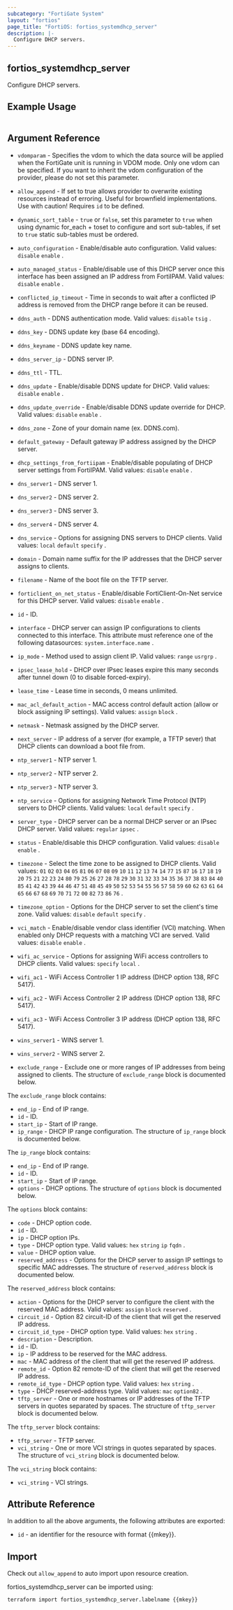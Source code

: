```yaml
---
subcategory: "FortiGate System"
layout: "fortios"
page_title: "FortiOS: fortios_systemdhcp_server"
description: |-
  Configure DHCP servers.
---
```


## fortios_systemdhcp_server
Configure DHCP servers.

## Example Usage

```hcl

```

## Argument Reference
* `vdomparam` - Specifies the vdom to which the data source will be applied when the FortiGate unit is running in VDOM mode. Only one vdom can be specified. If you want to inherit the vdom configuration of the provider, please do not set this parameter.
* `allow_append` - If set to true allows provider to overwrite existing resources instead of erroring. Useful for brownfield implementations. Use with caution! Requires `id` to be defined.
* `dynamic_sort_table` - `true` or `false`, set this parameter to `true` when using dynamic for_each + toset to configure and sort sub-tables, if set to `true` static sub-tables must be ordered.

* `auto_configuration` - Enable/disable auto configuration. Valid values: `disable` `enable` .
* `auto_managed_status` - Enable/disable use of this DHCP server once this interface has been assigned an IP address from FortiIPAM. Valid values: `disable` `enable` .
* `conflicted_ip_timeout` - Time in seconds to wait after a conflicted IP address is removed from the DHCP range before it can be reused.
* `ddns_auth` - DDNS authentication mode. Valid values: `disable` `tsig` .
* `ddns_key` - DDNS update key (base 64 encoding).
* `ddns_keyname` - DDNS update key name.
* `ddns_server_ip` - DDNS server IP.
* `ddns_ttl` - TTL.
* `ddns_update` - Enable/disable DDNS update for DHCP. Valid values: `disable` `enable` .
* `ddns_update_override` - Enable/disable DDNS update override for DHCP. Valid values: `disable` `enable` .
* `ddns_zone` - Zone of your domain name (ex. DDNS.com).
* `default_gateway` - Default gateway IP address assigned by the DHCP server.
* `dhcp_settings_from_fortiipam` - Enable/disable populating of DHCP server settings from FortiIPAM. Valid values: `disable` `enable` .
* `dns_server1` - DNS server 1.
* `dns_server2` - DNS server 2.
* `dns_server3` - DNS server 3.
* `dns_server4` - DNS server 4.
* `dns_service` - Options for assigning DNS servers to DHCP clients. Valid values: `local` `default` `specify` .
* `domain` - Domain name suffix for the IP addresses that the DHCP server assigns to clients.
* `filename` - Name of the boot file on the TFTP server.
* `forticlient_on_net_status` - Enable/disable FortiClient-On-Net service for this DHCP server. Valid values: `disable` `enable` .
* `id` - ID.
* `interface` - DHCP server can assign IP configurations to clients connected to this interface. This attribute must reference one of the following datasources: `system.interface.name` .
* `ip_mode` - Method used to assign client IP. Valid values: `range` `usrgrp` .
* `ipsec_lease_hold` - DHCP over IPsec leases expire this many seconds after tunnel down (0 to disable forced-expiry).
* `lease_time` - Lease time in seconds, 0 means unlimited.
* `mac_acl_default_action` - MAC access control default action (allow or block assigning IP settings). Valid values: `assign` `block` .
* `netmask` - Netmask assigned by the DHCP server.
* `next_server` - IP address of a server (for example, a TFTP sever) that DHCP clients can download a boot file from.
* `ntp_server1` - NTP server 1.
* `ntp_server2` - NTP server 2.
* `ntp_server3` - NTP server 3.
* `ntp_service` - Options for assigning Network Time Protocol (NTP) servers to DHCP clients. Valid values: `local` `default` `specify` .
* `server_type` - DHCP server can be a normal DHCP server or an IPsec DHCP server. Valid values: `regular` `ipsec` .
* `status` - Enable/disable this DHCP configuration. Valid values: `disable` `enable` .
* `timezone` - Select the time zone to be assigned to DHCP clients. Valid values: `01` `02` `03` `04` `05` `81` `06` `07` `08` `09` `10` `11` `12` `13` `74` `14` `77` `15` `87` `16` `17` `18` `19` `20` `75` `21` `22` `23` `24` `80` `79` `25` `26` `27` `28` `78` `29` `30` `31` `32` `33` `34` `35` `36` `37` `38` `83` `84` `40` `85` `41` `42` `43` `39` `44` `46` `47` `51` `48` `45` `49` `50` `52` `53` `54` `55` `56` `57` `58` `59` `60` `62` `63` `61` `64` `65` `66` `67` `68` `69` `70` `71` `72` `00` `82` `73` `86` `76` .
* `timezone_option` - Options for the DHCP server to set the client's time zone. Valid values: `disable` `default` `specify` .
* `vci_match` - Enable/disable vendor class identifier (VCI) matching. When enabled only DHCP requests with a matching VCI are served. Valid values: `disable` `enable` .
* `wifi_ac_service` - Options for assigning WiFi access controllers to DHCP clients. Valid values: `specify` `local` .
* `wifi_ac1` - WiFi Access Controller 1 IP address (DHCP option 138, RFC 5417).
* `wifi_ac2` - WiFi Access Controller 2 IP address (DHCP option 138, RFC 5417).
* `wifi_ac3` - WiFi Access Controller 3 IP address (DHCP option 138, RFC 5417).
* `wins_server1` - WINS server 1.
* `wins_server2` - WINS server 2.
* `exclude_range` - Exclude one or more ranges of IP addresses from being assigned to clients. The structure of `exclude_range` block is documented below.

The `exclude_range` block contains:

* `end_ip` - End of IP range.
* `id` - ID.
* `start_ip` - Start of IP range.
* `ip_range` - DHCP IP range configuration. The structure of `ip_range` block is documented below.

The `ip_range` block contains:

* `end_ip` - End of IP range.
* `id` - ID.
* `start_ip` - Start of IP range.
* `options` - DHCP options. The structure of `options` block is documented below.

The `options` block contains:

* `code` - DHCP option code.
* `id` - ID.
* `ip` - DHCP option IPs.
* `type` - DHCP option type. Valid values: `hex` `string` `ip` `fqdn` .
* `value` - DHCP option value.
* `reserved_address` - Options for the DHCP server to assign IP settings to specific MAC addresses. The structure of `reserved_address` block is documented below.

The `reserved_address` block contains:

* `action` - Options for the DHCP server to configure the client with the reserved MAC address. Valid values: `assign` `block` `reserved` .
* `circuit_id` - Option 82 circuit-ID of the client that will get the reserved IP address.
* `circuit_id_type` - DHCP option type. Valid values: `hex` `string` .
* `description` - Description.
* `id` - ID.
* `ip` - IP address to be reserved for the MAC address.
* `mac` - MAC address of the client that will get the reserved IP address.
* `remote_id` - Option 82 remote-ID of the client that will get the reserved IP address.
* `remote_id_type` - DHCP option type. Valid values: `hex` `string` .
* `type` - DHCP reserved-address type. Valid values: `mac` `option82` .
* `tftp_server` - One or more hostnames or IP addresses of the TFTP servers in quotes separated by spaces. The structure of `tftp_server` block is documented below.

The `tftp_server` block contains:

* `tftp_server` - TFTP server.
* `vci_string` - One or more VCI strings in quotes separated by spaces. The structure of `vci_string` block is documented below.

The `vci_string` block contains:

* `vci_string` - VCI strings.

## Attribute Reference

In addition to all the above arguments, the following attributes are exported:
* `id` - an identifier for the resource with format {{mkey}}.

## Import

Check out `allow_append` to auto import upon resource creation.

fortios_systemdhcp_server can be imported using:
```sh
terraform import fortios_systemdhcp_server.labelname {{mkey}}
```
